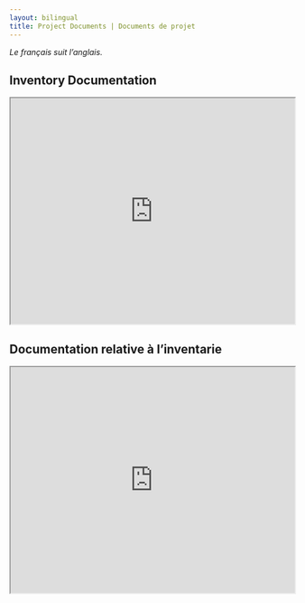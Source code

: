 ```yaml
---
layout: bilingual
title: Project Documents | Documents de projet
---
```


*Le français suit l’anglais.*

## Inventory Documentation

<iframe src="https://drive.google.com/file/d/1Kiu7lMTA9ZEM4C8nRMWHQwsWJ7U3uoRm/preview#view=fit" width="100%" height="400px"></iframe>

## Documentation relative à l’inventarie


<iframe src="https://drive.google.com/file/d/1gV9v7sLj77HuCy9dhu-7I6XrSa5LSUN-/preview#view=fit" width="100%" height="400px"></iframe>
